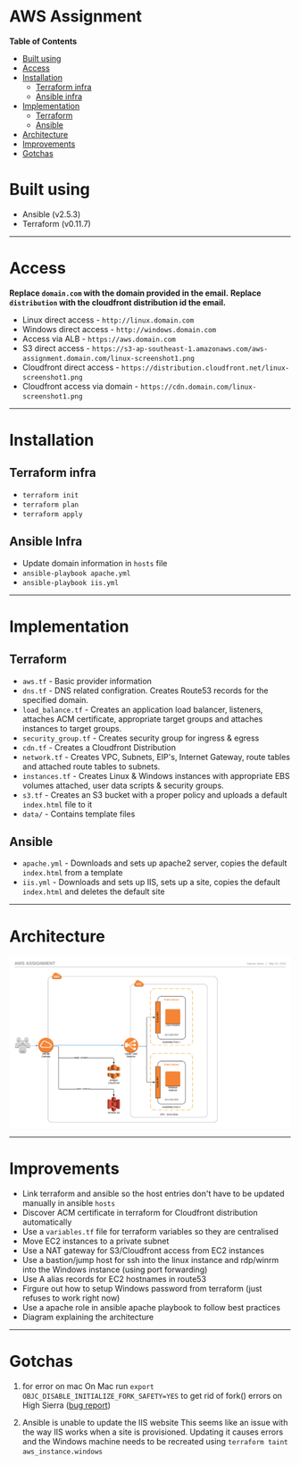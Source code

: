 # AWS Assignment

**Table of Contents**
* [Built using](#built-using)
* [Access](#access)
* [Installation](#installation)
  * [Terraform infra](#terraform-infra)
  * [Ansible infra](#ansible-infra)
* [Implementation](#implementation)
  * [Terraform](#terraform)
  * [Ansible](#ansible)
* [Architecture](#architecture)
* [Improvements](#improvements)
* [Gotchas](#gotchas)

  
# Built using

* Ansible (v2.5.3)
* Terraform (v0.11.7)

---

# Access

**Replace `domain.com` with the domain provided in the email.**
**Replace `distribution` with the cloudfront distribution id the email.**

* Linux direct access - `http://linux.domain.com`
* Windows direct access - `http://windows.domain.com`
* Access via ALB - `https://aws.domain.com`
* S3 direct access - `https://s3-ap-southeast-1.amazonaws.com/aws-assignment.domain.com/linux-screenshot1.png`
* Cloudfront direct access - `https://distribution.cloudfront.net/linux-screenshot1.png`
* Cloudfront access via domain - `https://cdn.domain.com/linux-screenshot1.png`

---

# Installation
## Terraform infra

* `terraform init`
* `terraform plan`
* `terraform apply`

## Ansible Infra
* Update domain information in `hosts` file
* `ansible-playbook apache.yml`
* `ansible-playbook iis.yml`

---

# Implementation
## Terraform
* `aws.tf` - Basic provider information
* `dns.tf` - DNS related configration. Creates Route53 records for the specified domain.
* `load_balance.tf` - Creates an application load balancer, listeners, attaches ACM certificate, appropriate target groups and attaches instances to target groups.
* `security_group.tf` - Creates security group for ingress & egress
* `cdn.tf` - Creates a Cloudfront Distribution
* `network.tf` - Creates VPC, Subnets, EIP's, Internet Gateway, route tables and attached route tables to subnets.
* `instances.tf` - Creates Linux & Windows instances with appropriate EBS volumes attached, user data scripts & security groups.
* `s3.tf` - Creates an S3 bucket with a proper policy and uploads a default `index.html` file to it
* `data/` - Contains template files

## Ansible
* `apache.yml` - Downloads and sets up apache2 server, copies the default `index.html` from a template
* `iis.yml` - Downloads and sets up IIS, sets up a site, copies the  default `index.html` and deletes the default site

---

# Architecture
![architecture](https://raw.githubusercontent.com/gauravarora/aws-assignment/master/architecture.png "Architecture diagram")

---

# Improvements
* Link terraform and ansible so the host entries don't have to be updated manually in ansible `hosts`
* Discover ACM certificate in terraform for Cloudfront distribution automatically
* Use a `variables.tf` file for terraform variables so they are centralised
* Move EC2 instances to a private subnet
* Use a NAT gateway for S3/Cloudfront access from EC2 instances
* Use a bastion/jump host for ssh into the linux instance and rdp/winrm into the Windows instance (using port forwarding)
* Use A alias records for EC2 hostnames in route53
* Firgure out how to setup Windows password from terraform (just refuses to work right now)
* Use a apache role in ansible apache playbook to follow best practices
* Diagram explaining the architecture

---

# Gotchas
1. for error on mac
On Mac run
`export OBJC_DISABLE_INITIALIZE_FORK_SAFETY=YES` to get rid of fork() errors on High Sierra ([bug report](https://github.com/ansible/ansible/issues/32499))

2. Ansible is unable to update the IIS website
This seems like an issue with the way IIS works when a site is provisioned. Updating it causes errors and the Windows machine needs to be recreated using `terraform taint aws_instance.windows`
